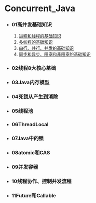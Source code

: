# Concurrent_Java
- ### 01高并发基础知识

  1. [进程和线程的基础知识]( https://github.com/LGSKOKO/Concurrent_Java/blob/master/01高并发的基础知识/01进程和线程的基础知识.md)
  2. [多线程的基础知识](https://github.com/LGSKOKO/Concurrent_Java/blob/master/01高并发的基础知识/02多线程的基础知识.md)
  3. [串行、并行、并发的基础知识](https://github.com/LGSKOKO/Concurrent_Java/blob/master/01高并发的基础知识/03串行、并行、并发的基础知识.md)
  4. [同步和异步、阻塞和非阻塞的基础知识](https://github.com/LGSKOKO/Concurrent_Java/blob/master/01高并发的基础知识/04同步和异步、阻塞和非阻塞的基础知识.md)

- ### 02线程8大核心基础

- ### 03Java内存模型

- ### 04死锁从产生到消除

- ### 05线程池

- ### 06ThreadLocal

- ### 07Java中的锁

- ### 08atomic和CAS

- ### 09并发容器

- ### 10线程协作、控制并发流程

- ### 11Future和Callable